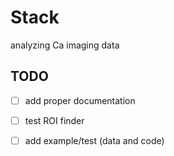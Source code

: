 # Stack

analyzing Ca imaging data

## TODO
- [ ] add proper documentation
- [ ] test ROI finder
- [ ] add example/test (data and code)

